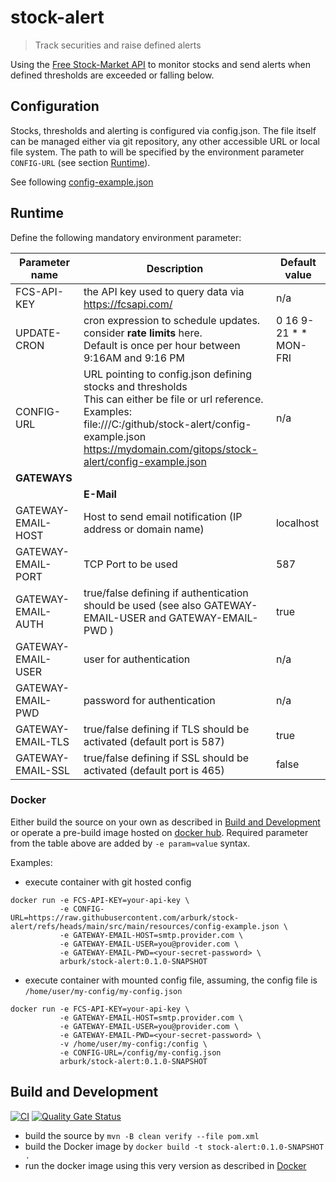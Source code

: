 # stock-alert

> Track securities and raise defined alerts

Using the [Free Stock-Market API](https://fcsapi.com/document/stock-api#stock-report)
to monitor stocks and send alerts when defined thresholds are exceeded or falling below.




## Configuration

Stocks, thresholds and alerting is configured via config.json. The file itself can be managed either via git repository,
any other accessible URL or local file system. The path to will be specified by the environment parameter ``CONFIG-URL``
(see section [Runtime](#runtime)).

See following [config-example.json](src/main/resources/config-example.json)



## Runtime

Define the following mandatory environment parameter:

| Parameter name      | Description                                                                                                                                                                                                                                           | Default value         |
|---------------------|-------------------------------------------------------------------------------------------------------------------------------------------------------------------------------------------------------------------------------------------------------|-----------------------|
| FCS-API-KEY         | the API key used to query data via https://fcsapi.com/                                                                                                                                                                                                | n/a                   |
| UPDATE-CRON         | cron expression to schedule updates. consider __rate limits__ here.<br/> Default is once per hour between 9:16AM and 9:16 PM                                                                                                                          | 0 16 9-21 * * MON-FRI |
| CONFIG-URL          | URL pointing to config.json defining stocks and thresholds  <br/> This can either be file or url reference. <br/> Examples: <br/> file:///C:/github/stock-alert/config-example.json <br/> https://mydomain.com/gitops/stock-alert/config-example.json | n/a                   |
| __GATEWAYS__        |                                                                                                                                                                                                                                                       |
|                     | __E-Mail__                                                                                                                                                                                                                                            |                       | 
| GATEWAY-EMAIL-HOST  | Host to send email notification (IP address or domain name)                                                                                                                                                                                           | localhost             |
| GATEWAY-EMAIL-PORT  | TCP Port to be used                                                                                                                                                                                                                                   | 587                   |
| GATEWAY-EMAIL-AUTH  | true/false defining if authentication should be used (see also GATEWAY-EMAIL-USER and GATEWAY-EMAIL-PWD )                                                                                                                                             | true                  |
| GATEWAY-EMAIL-USER  | user for authentication                                                                                                                                                                                                                               | n/a                   |
| GATEWAY-EMAIL-PWD   | password for authentication                                                                                                                                                                                                                           | n/a                   |
| GATEWAY-EMAIL-TLS   | true/false defining if TLS should be activated (default port is 587)                                                                                                                                                                                  | true                  |
| GATEWAY-EMAIL-SSL   | true/false defining if SSL should be activated (default port is 465)                                                                                                                                                                                  | false                 |

### Docker
Either build the source on your own as described in  [Build and Development](#build-and-development) or operate a pre-build
image hosted on [docker hub](https://hub.docker.com/r/arburk/stock-alert).
Required parameter from the table above are added by ``-e param=value`` syntax. 

Examples:
- execute container with git hosted config
```
docker run -e FCS-API-KEY=your-api-key \
           -e CONFIG-URL=https://raw.githubusercontent.com/arburk/stock-alert/refs/heads/main/src/main/resources/config-example.json \
           -e GATEWAY-EMAIL-HOST=smtp.provider.com \
           -e GATEWAY-EMAIL-USER=you@provider.com \
           -e GATEWAY-EMAIL-PWD=<your-secret-password> \
           arburk/stock-alert:0.1.0-SNAPSHOT
```
- execute container with mounted config file, assuming, the config file is ``/home/user/my-config/my-config.json``
```
docker run -e FCS-API-KEY=your-api-key \
           -e GATEWAY-EMAIL-HOST=smtp.provider.com \
           -e GATEWAY-EMAIL-USER=you@provider.com \
           -e GATEWAY-EMAIL-PWD=<your-secret-password> \
           -v /home/user/my-config:/config \
           -e CONFIG-URL=/config/my-config.json
           arburk/stock-alert:0.1.0-SNAPSHOT
```

## Build and Development

[![CI](https://github.com/arburk/stock-alert/actions/workflows/ci.yml/badge.svg?branch=main)](https://github.com/arburk/stock-alert/actions/workflows/ci.yml)
[![Quality Gate Status](https://sonarcloud.io/api/project_badges/measure?project=arburk_stock-alert&metric=alert_status)](https://sonarcloud.io/summary/new_code?id=arburk_stock-alert)

- build the source by ``mvn -B clean verify --file pom.xml``
- build the Docker image by ``docker build -t stock-alert:0.1.0-SNAPSHOT . ``
- run the docker image using this very version as described in [Docker](#docker)

